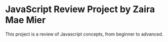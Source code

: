 # JavaScript Review Project by Zaira Mae Mier
This project is  a review of Javascript concepts, from beginner to advanced.